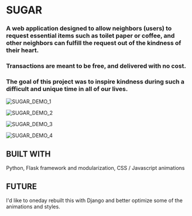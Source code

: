 # SUGAR
### A web application designed to allow neighbors (users) to request essential items such as toilet paper or coffee, and other neighbors can fulfill the request out of the kindness of their heart. 
### Transactions are meant to be free, and delivered with no cost. 
### The goal of this project was to inspire kindness during such a difficult and unique time in all of our lives. 


![SUGAR_DEMO_1](https://media.giphy.com/media/gFVUAusUoDWT8sQ7mC/giphy.gif)

![SUGAR_DEMO_2](https://media.giphy.com/media/L0BI4BBa5qTw3xkjG3/giphy.gif)

![SUGAR_DEMO_3](https://media.giphy.com/media/Jp49E3Cnt9oruv0oAH/giphy.gif)

![SUGAR_DEMO_4](https://media.giphy.com/media/hpLFqycCE3eg0m2PhF/giphy.gif)

## BUILT WITH
Python, Flask framework and modularization, CSS / Javascript animations 

## FUTURE
I'd like to oneday rebuilt this with Django and better optimize some of the animations and styles. 
